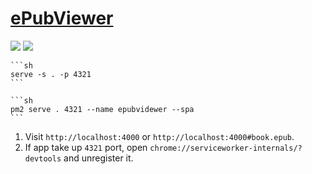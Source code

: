 # [ePubViewer](https://github.com/pgaskin/ePubViewer)

![](https://img.shields.io/github/license/pgaskin/ePubViewer?style=flat-square) ![](https://img.shields.io/github/last-commit/pgaskin/ePubViewer/main?label=last%20commit%20(fork)&style=flat-square)

````{tab} From source
```sh
serve -s . -p 4321
```
````

````{tab} PM2
```sh
pm2 serve . 4321 --name epubvidewer --spa
```
````

1. Visit `http://localhost:4000` or `http://localhost:4000#book.epub`.
2. If app take up `4321` port, open `chrome://serviceworker-internals/?devtools` and unregister it.